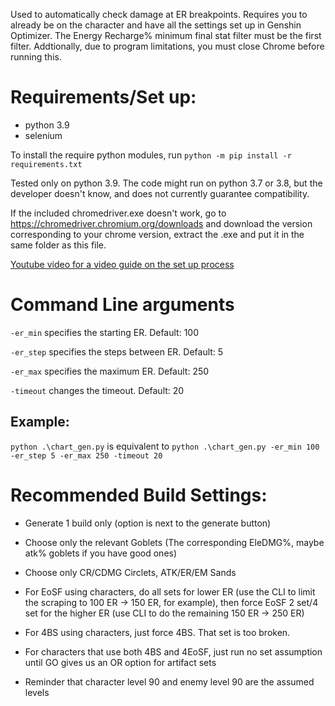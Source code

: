Used to automatically check damage at ER breakpoints. Requires you to already be on the character and have all the settings set up in Genshin Optimizer. The Energy Recharge% minimum final stat filter must be the first filter. Addtionally, due to program limitations, you must close Chrome before running this.

# Requirements/Set up:
* python 3.9
* selenium

To install the require python modules, run ```python -m pip install -r requirements.txt```

Tested only on python 3.9. The code might run on python 3.7 or 3.8, but the developer doesn't know, and does not currently guarantee compatibility.

If the included chromedriver.exe doesn't work, go to https://chromedriver.chromium.org/downloads and download the version corresponding to your chrome version, extract the .exe and put it in the same folder as this file. 

[Youtube video for a video guide on the set up process](https://youtu.be/RUVZUyHQgcc)

# Command Line arguments

`-er_min` specifies the starting ER. Default: 100

`-er_step` specifies the steps between ER. Default: 5

`-er_max` specifies the maximum ER. Default: 250

`-timeout` changes the timeout. Default: 20

## Example:

`python .\chart_gen.py` is equivalent to `python .\chart_gen.py -er_min 100 -er_step 5 -er_max 250 -timeout 20`

# Recommended Build Settings:

* Generate 1 build only (option is next to the generate button)

* Choose only the relevant Goblets (The corresponding EleDMG%, maybe atk% goblets if you have good ones)

* Choose only CR/CDMG Circlets, ATK/ER/EM Sands

* For EoSF using characters, do all sets for lower ER (use the CLI to limit the scraping to 100 ER -> 150 ER, for example), then force EoSF 2 set/4 set for the higher ER (use CLI to do the remaining 150 ER -> 250 ER)

* For 4BS using characters, just force 4BS. That set is too broken.

* For characters that use both 4BS and 4EoSF, just run no set assumption until GO gives us an OR option for artifact sets

* Reminder that character level 90 and enemy level 90 are the assumed levels